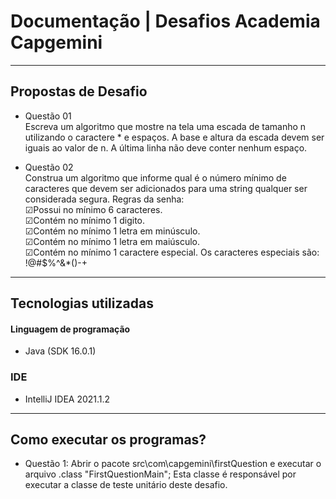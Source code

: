 # Documentação | Desafios Academia Capgemini
<hr>

## Propostas de Desafio


- Questão 01 </br>
Escreva um algoritmo que mostre na tela uma escada de tamanho n utilizando o caractere * e espaços. A base e altura da escada devem ser iguais ao valor de n. A última linha não deve conter nenhum espaço.

- Questão 02 </br>
Construa um algoritmo que informe qual é o número mínimo de caracteres que devem ser adicionados para uma string qualquer ser considerada segura. Regras da senha:</br>
☑Possui no mínimo 6 caracteres.</br>
☑Contém no mínimo 1 digito.</br>
☑Contém no mínimo 1 letra em minúsculo.</br>
☑Contém no mínimo 1 letra em maiúsculo.</br>
☑Contém no mínimo 1 caractere especial. Os caracteres especiais são: !@#$%^&*()-+</br>

<hr>

## Tecnologias utilizadas
#### Linguagem de programação
- Java (SDK 16.0.1)

### IDE
- IntelliJ IDEA 2021.1.2

<hr>

## Como executar os programas?

- Questão 1:
Abrir o pacote src\com\capgemini\firstQuestion e executar o arquivo .class "FirstQuestionMain";
Esta classe é responsável por executar a classe de teste unitário deste desafio.

